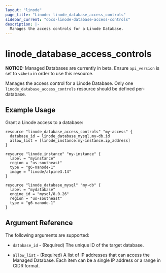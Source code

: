 ```yaml
---
layout: "linode"
page_title: "Linode: linode_database_access_controls"
sidebar_current: "docs-linode-database-access-controls"
description: |-
  Manages the access controls for a Linode Database.
---
```


# linode\_database\_access_controls

**NOTICE:** Managed Databases are currently in beta. Ensure `api_version` is set to `v4beta` in order to use this resource.

Manages the access control for a Linode Database. Only one `linode_database_access_controls` resource should be defined per-database.

## Example Usage

Grant a Linode access to a database:

```hcl
resource "linode_database_access_controls" "my-access" {
  database_id = linode_database_mysql.my-db.id
  allow_list = [linode_instance.my-instance.ip_address]
}

resource "linode_instance" "my-instance" {
  label = "myinstance"
  region = "us-southeast"
  type = "g6-nanode-1"
  image = "linode/alpine3.14"
}

resource "linode_database_mysql" "my-db" {
  label = "mydatabase"
  engine_id = "mysql/8.0.26"
  region = "us-southeast"
  type = "g6-nanode-1"
}
```

## Argument Reference

The following arguments are supported:

* `database_id` - (Required) The unique ID of the target database.

* `allow_list` - (Required) A list of IP addresses that can access the Managed Database. Each item can be a single IP address or a range in CIDR format.
